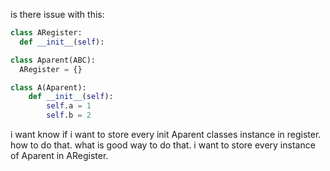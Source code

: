 is there issue with this:

```python
class ARegister:
  def __init__(self):

class Aparent(ABC):
  ARegister = {}

class A(Aparent):
    def __init__(self):
        self.a = 1
        self.b = 2
```

i want know if i want to store every init Aparent classes instance in register. how to do that. what is good way to do that. i want to store every instance of Aparent in ARegister. 
```
